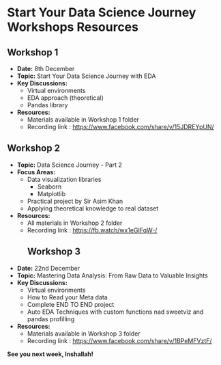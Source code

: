 # Start Your Data Science Journey Workshops Resources

## Workshop 1
- **Date:** 8th December
- **Topic:** Start Your Data Science Journey with EDA
- **Key Discussions:**
  - Virtual environments
  - EDA approach (theoretical)
  - Pandas library
- **Resources:**
  - Materials available in Workshop 1 folder
  - Recording link : https://www.facebook.com/share/v/15JDREYpUN/

## Workshop 2
- **Topic:** Data Science Journey - Part 2
- **Focus Areas:**
  - Data visualization libraries
    - Seaborn
    - Matplotlib
  - Practical project by Sir Asim Khan
  - Applying theoretical knowledge to real dataset
- **Resources:**
  - All materials in Workshop 2 folder
  - Recording link : https://fb.watch/wx1eGIFqW-/
    ## Workshop 3
- **Date:** 22nd December
- **Topic:** Mastering Data Analysis: From Raw Data to Valuable Insights
- **Key Discussions:**
  - Virtual environments
  - How to Read your Meta data 
  - Complete END TO END project
  - Auto EDA Techniques with custom functions nad sweetviz and pandas profilling
- **Resources:**
  - Materials available in Workshop 3 folder
  - Recording link : https://www.facebook.com/share/v/1BPeMFVztF/

**See you next week, Inshallah!**
